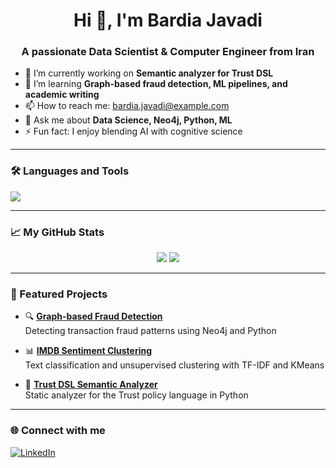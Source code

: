 <h1 align="center">Hi 👋, I'm Bardia Javadi</h1>
<h3 align="center">A passionate Data Scientist & Computer Engineer from Iran</h3>

- 🔭 I’m currently working on **Semantic analyzer for Trust DSL**
- 🌱 I’m learning **Graph-based fraud detection, ML pipelines, and academic writing**
- 📫 How to reach me: bardia.javadi@example.com
- 💬 Ask me about **Data Science, Neo4j, Python, ML**
- ⚡ Fun fact: I enjoy blending AI with cognitive science

---

### 🛠️ Languages and Tools
<p>
  <img src="https://skillicons.dev/icons?i=python,pandas,numpy,sklearn,neo4j,tensorflow,git,linux,vscode&perline=6" />
</p>

---

### 📈 My GitHub Stats

<p align="center">
  <img src="https://github-readme-stats.vercel.app/api?username=bardia-javadi&show_icons=true&theme=radical" />
  <img src="https://github-readme-streak-stats.herokuapp.com/?user=bardia-javadi&theme=radical" />
</p>

---

### 📂 Featured Projects

- 🔍 [**Graph-based Fraud Detection**](https://github.com/username/fraud-graph)  
  Detecting transaction fraud patterns using Neo4j and Python

- 📊 [**IMDB Sentiment Clustering**](https://github.com/username/imdb-nlp-clustering)  
  Text classification and unsupervised clustering with TF-IDF and KMeans

- 🤖 [**Trust DSL Semantic Analyzer**](https://github.com/username/trust-analyzer)  
  Static analyzer for the Trust policy language in Python

---

### 🌐 Connect with me
[![LinkedIn](https://img.shields.io/badge/LinkedIn-blue?logo=linkedin)](https://linkedin.com/in/yourname)  
